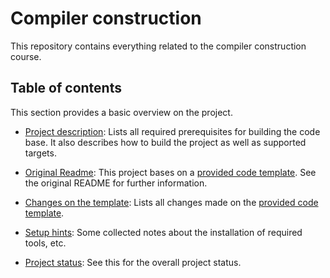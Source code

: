 # Compiler construction

This repository contains everything related to the compiler construction course.

## Table of contents

This section provides a basic overview on the project.
   
- [Project description](cc_team02/README.md): Lists all required prerequisites for building the code base. It also describes how to build the project as well as supported targets.

- [Original Readme](cc_team02/README_original.md): This project bases on a [provided code template](https://github.com/W4RH4WK/mCc). See the original README for further information.

- [Changes on the template](cc_team02/doc/changes.md): Lists all changes made on the [provided code template](https://github.com/W4RH4WK/mCc).

- [Setup hints](setup.md): Some collected notes about the installation of required tools, etc.

- [Project status](https://github.com/YusufIpek/CompilerConstruction/issues): See this for the overall project status.